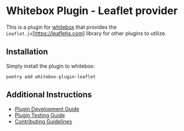 # Whitebox Plugin - Leaflet provider

This is a plugin for [whitebox](https://gitlab.com/whitebox-aero) that provides
the `Leaflet.js`[https://leafletjs.com] library for other plugins to utilize.

## Installation

Simply install the plugin to whitebox:

```
poetry add whitebox-plugin-leaflet
```

## Additional Instructions

- [Plugin Development Guide](https://docs.whitebox.aero/plugin_guide/#plugin-development-workflow)
- [Plugin Testing Guide](https://docs.whitebox.aero/plugin_guide/#testing-plugins)
- [Contributing Guidelines](https://docs.whitebox.aero/development_guide/#contributing)
